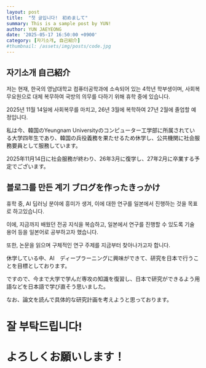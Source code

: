 ```yaml
---
layout: post
title:  "첫 글입니다!　初めまして"
summary: This is a sample post by YUN!
author: YUN JAEYEONG
date: '2025-05-17 16:50:00 +0900'
category: [자기소개, 自己紹介]
#thumbnail: /assets/img/posts/code.jpg
---
```

## 자기소개 自己紹介

 저는 현재, 한국의 영남대학교 컴퓨터공학과에 소속되어 있는 4학년 학부생이며, 사회복무요원으로 대체 복무하여 국방의 의무를 다하기 위해 휴학 중에 있습니다.

 2025년 11월 14일에 사회복무를 마치고, 26년 3월에 복학하여 27년 2월에 졸업할 예정입니다.

 私は今、韓国のYeungnam Universityのコンピューター工学部に所属されている大学四年生であり、韓国の兵役義務を果たせるため休学し、公共機関に社会服務要員として服務しています。

 2025年11月14日に社会服務が終わり、26年3月に復学し、27年2月に卒業する予定でございます。

## 블로그를 만든 계기 ブログを作ったきっかけ

 휴학 중, AI 딥러닝 분야에 흥미가 생겨, 이에 대한 연구를 일본에서 진행하는 것을 목표로 하고있습니다. 

 이에, 지금까지 배웠던 전공 지식을 복습하고, 일본에서 연구를 진행할 수 있도록 기술 용어 등을 일본어로 공부하고자 했습니다.

 또한, 논문을 읽으며 구체적인 연구 주제를 지금부터 찾아나가고자 합니다.

 休学している中、AI　ディープラーニングに興味ができて、研究を日本で行うことを目標としております。

 ですので、今まで大学で学んだ専攻の知識を復習し、日本で研究ができるよう用語などを日本語で学び直そう思いました。

 なお、論文を読んで具体的な研究計画を考えようと思っております。

# 잘 부탁드립니다!
# よろしくお願いします！